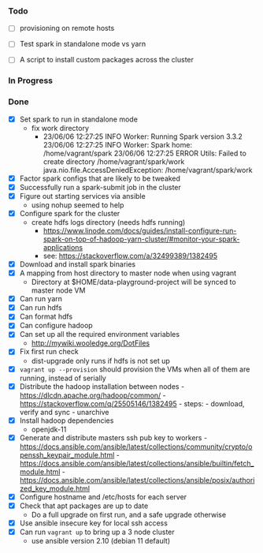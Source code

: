 ### Todo

- [ ] provisioning on remote hosts
- [ ] Test spark in standalone mode vs yarn
- [ ] A script to install custom packages across the cluster


### In Progress



### Done
- [x] Set spark to run in standalone mode
  - fix work directory
	- 23/06/06 12:27:25 INFO Worker: Running Spark version 3.3.2
      23/06/06 12:27:25 INFO Worker: Spark home: /home/vagrant/spark
      23/06/06 12:27:25 ERROR Utils: Failed to create directory /home/vagrant/spark/work
      java.nio.file.AccessDeniedException: /home/vagrant/spark/work
- [x] Factor spark configs that are likely to be tweaked
- [x] Successfully run a spark-submit job in the cluster
- [x] Figure out starting services via ansible
  - using nohup seemed to help
- [x] Configure spark for the cluster
  - create hdfs logs directory (needs hdfs running)
    - https://www.linode.com/docs/guides/install-configure-run-spark-on-top-of-hadoop-yarn-cluster/#monitor-your-spark-applications
	- see: https://stackoverflow.com/a/32499389/1382495
- [x] Download and install spark binaries
- [x] A mapping from host directory to master node when using vagrant
  - Directory at $HOME/data-playground-project will be synced to master node VM
- [x] Can run yarn
- [x] Can run hdfs
- [x] Can format hdfs
- [x] Can configure hadoop
- [x] Can set up all the required environment variables
  - http://mywiki.wooledge.org/DotFiles
- [x] Fix first run check
	- dist-upgrade only runs if hdfs is not set up
- [x] `vagrant up --provision` should provision the VMs when all of
      them are running, instead of serially
- [x] Distribute the hadoop installation between nodes
      - https://dlcdn.apache.org/hadoop/common/
      - https://stackoverflow.com/q/25505146/1382495
	  - steps:
	    - download, verify and sync
	    - unarchive
- [x] Install hadoop dependencies
  - openjdk-11
- [x] Generate and distribute masters ssh pub key to workers
      - https://docs.ansible.com/ansible/latest/collections/community/crypto/openssh_keypair_module.html
      - https://docs.ansible.com/ansible/latest/collections/ansible/builtin/fetch_module.html
	  - https://docs.ansible.com/ansible/latest/collections/ansible/posix/authorized_key_module.html
- [x] Configure hostname and /etc/hosts for each server
- [x] Check that apt packages are up to date
  - Do a full upgrade on first run, and a safe upgrade otherwise
- [x] Use ansible insecure key for local ssh access
- [x] Can run `vagrant up` to bring up a 3 node cluster
  - use ansible version 2.10 (debian 11 default)
